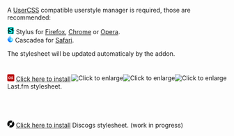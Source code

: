 A [UserCSS](https://github.com/openstyles/stylus/wiki/UserCSS) compatible userstyle manager is required, those are recommended:

![Stylus](/images/Stylus.png) Stylus for [Firefox](https://addons.mozilla.org/en-US/firefox/addon/styl-us/), [Chrome](https://chrome.google.com/webstore/detail/stylus/clngdbkpkpeebahjckkjfobafhncgmne) or [Opera](https://addons.opera.com/en-gb/extensions/details/stylus/).<br>
![Cascadea](/images/Cascadea.png) Cascadea for [Safari](https://cascadea.app/).

The stylesheet will be updated automaticaly by the addon.

#
<img align="right" src="https://raw.githubusercontent.com/gomgon/UserCSS/master/images/LastfmScreenshot2.png" height="80" title="Click to enlarge"></img>
<img align="right" src="https://raw.githubusercontent.com/gomgon/UserCSS/master/images/LastfmScreenshot1.png" height="80" title="Click to enlarge"></img>
<img align="right" src="https://raw.githubusercontent.com/gomgon/UserCSS/master/images/LastfmScreenshot3.png" height="80" title="Click to enlarge"></img>
![Last.fm](/images/last.fm.png) [Click here to install](https://raw.githubusercontent.com/gomgon/UserCSS/master/last-fm.user.css) Last.fm stylesheet.

<br>

#
![Discogs](/images/discogs.png) [Click here to install](https://raw.githubusercontent.com/gomgon/UserCSS/master/discogs.user.css) Discogs stylesheet. (work in progress)
